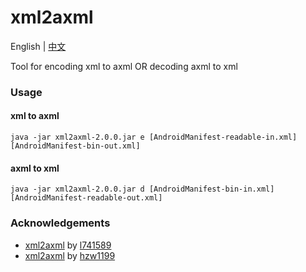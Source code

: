 # xml2axml
English | [中文](README_zh-CN.md)

Tool for encoding xml to axml OR decoding axml to xml

### Usage

#### xml to axml  
``` shell
java -jar xml2axml-2.0.0.jar e [AndroidManifest-readable-in.xml] [AndroidManifest-bin-out.xml]
```

#### axml to xml
``` shell
java -jar xml2axml-2.0.0.jar d [AndroidManifest-bin-in.xml] [AndroidManifest-readable-out.xml]
```

### Acknowledgements
- [xml2axml](https://github.com/l741589/xml2axml) by [l741589](https://github.com/l741589)
- [xml2axml](https://github.com/hzw1199/xml2axml) by [hzw1199](https://github.com/hzw1199)
